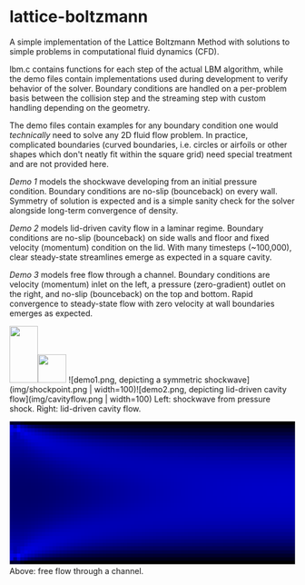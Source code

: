# lattice-boltzmann
A simple implementation of the Lattice Boltzmann Method with solutions to simple problems in computational fluid dynamics (CFD).

lbm.c contains functions for each step of the actual LBM algorithm, while the demo files contain implementations used during development to verify behavior of the solver. Boundary conditions are handled on a per-problem basis between the collision step and the streaming step with custom handling depending on the geometry.

The demo files contain examples for any boundary condition one would *technically* need to solve any 2D fluid flow problem. In practice, complicated boundaries (curved boundaries, i.e. circles or airfoils or other shapes which don't neatly fit within the square grid) need special treatment and are not provided here.

*Demo 1* models the shockwave developing from an initial pressure condition. Boundary conditions are no-slip (bounceback) on every wall. Symmetry of solution is expected and is a simple sanity check for the solver alongside long-term convergence of density.

*Demo 2* models lid-driven cavity flow in a laminar regime. Boundary conditions are no-slip (bounceback) on side walls and floor and fixed velocity (momentum) condition on the lid. With many timesteps (~100,000), clear steady-state streamlines emerge as expected in a square cavity.

*Demo 3* models free flow through a channel. Boundary conditions are velocity (momentum) inlet on the left, a pressure (zero-gradient) outlet on the right, and no-slip (bounceback) on the top and bottom. Rapid convergence to steady-state flow with zero velocity at wall boundaries emerges as expected.

<img src="[https://github.com/logan-edwards/lattice-boltzmann/tree/main/img/shockpoint.png](https://raw.githubusercontent.com/logan-edwards/lattice-boltzmann/refs/heads/main/img/shockpoint.png)" width="50" height="100"><img src="[https://github.com/logan-edwards/lattice-boltzmann/tree/main/img/cavityflow.png](https://raw.githubusercontent.com/logan-edwards/lattice-boltzmann/refs/heads/main/img/cavityflow.png" width="50" height="50">
![demo1.png, depicting a symmetric shockwave](img/shockpoint.png | width=100)![demo2.png, depicting lid-driven cavity flow](img/cavityflow.png | width=100)
Left: shockwave from pressure shock. Right: lid-driven cavity flow.

![demo3.png, depicting free channel flow](img/channelflow.png)
Above: free flow through a channel.
